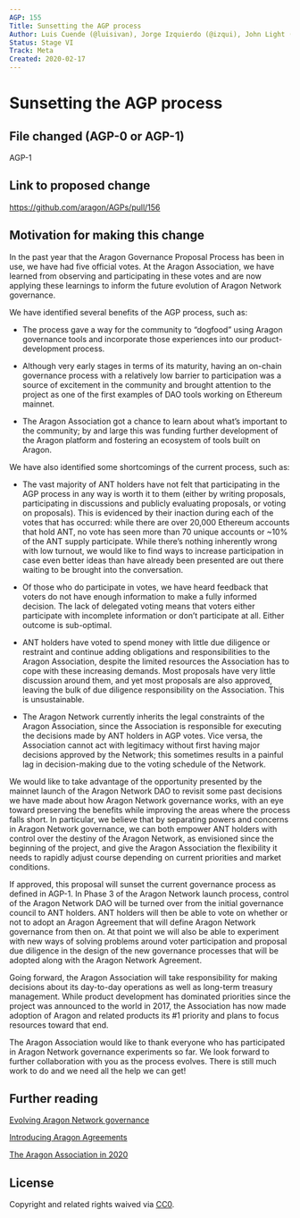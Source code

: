 ```yaml
---
AGP: 155
Title: Sunsetting the AGP process
Author: Luis Cuende (@luisivan), Jorge Izquierdo (@izqui), John Light (@john-light)  
Status: Stage VI
Track: Meta
Created: 2020-02-17
---
```


# Sunsetting the AGP process

## File changed (AGP-0 or AGP-1)

AGP-1

## Link to proposed change

https://github.com/aragon/AGPs/pull/156

## Motivation for making this change

In the past year that the Aragon Governance Proposal Process has been in use, we have had five official votes. At the Aragon Association, we have learned from observing and participating in these votes and are now applying these learnings to inform the future evolution of Aragon Network governance. 

We have identified several benefits of the AGP process, such as:

- The process gave a way for the community to “dogfood” using Aragon governance tools and incorporate those experiences into our product-development process.

- Although very early stages in terms of its maturity, having an on-chain governance process with a relatively low barrier to participation was a source of excitement in the community and brought attention to the project as one of the first examples of DAO tools working on Ethereum mainnet.

- The Aragon Association got a chance to learn about what’s important to the community; by and large this was funding further development of the Aragon platform and fostering an ecosystem of tools built on Aragon.

We have also identified some shortcomings of the current process, such as:

- The vast majority of ANT holders have not felt that participating in the AGP process in any way is worth it to them (either by writing proposals, participating in discussions and publicly evaluating proposals, or voting on proposals). This is evidenced by their inaction during each of the votes that has occurred: while there are over 20,000 Ethereum accounts that hold ANT, no vote has seen more than 70 unique accounts or ~10% of the ANT supply participate. While there’s nothing inherently wrong with low turnout, we would like to find ways to increase participation in case even better ideas than have already been presented are out there waiting to be brought into the conversation.

- Of those who do participate in votes, we have heard feedback that voters do not have enough information to make a fully informed decision. The lack of delegated voting means that voters either participate with incomplete information or don’t participate at all. Either outcome is sub-optimal.

- ANT holders have voted to spend money with little due diligence or restraint and continue adding obligations and responsibilities to the Aragon Association, despite the limited resources the Association has to cope with these increasing demands. Most proposals have very little discussion around them, and yet most proposals are also approved, leaving the bulk of due diligence responsibility on the Association. This is unsustainable.

- The Aragon Network currently inherits the legal constraints of the Aragon Association, since the Association is responsible for executing the decisions made by ANT holders in AGP votes. Vice versa, the Association cannot act with legitimacy without first having major decisions approved by the Network; this sometimes results in a painful lag in decision-making due to the voting schedule of the Network.

We would like to take advantage of the opportunity presented by the mainnet launch of the Aragon Network DAO to revisit some past decisions we have made about how Aragon Network governance works, with an eye toward preserving the benefits while improving the areas where the process falls short. In particular, we believe that by separating powers and concerns in Aragon Network governance, we can both empower ANT holders with control over the destiny of the Aragon Network, as envisioned since the beginning of the project, and give the Aragon Association the flexibility it needs to rapidly adjust course depending on current priorities and market conditions.

If approved, this proposal will sunset the current governance process as defined in AGP-1. In Phase 3 of the Aragon Network launch process, control of the Aragon Network DAO will be turned over from the initial governance council to ANT holders. ANT holders will then be able to vote on whether or not to adopt an Aragon Agreement that will define Aragon Network governance from then on. At that point we will also be able to experiment with new ways of solving problems around voter participation and proposal due diligence in the design of the new governance processes that will be adopted along with the Aragon Network Agreement.

Going forward, the Aragon Association will take responsibility for making decisions about its day-to-day operations as well as long-term treasury management. While product development has dominated priorities since the project was announced to the world in 2017, the Association has now made adoption of Aragon and related products its #1 priority and plans to focus resources toward that end.

The Aragon Association would like to thank everyone who has participated in Aragon Network governance experiments so far. We look forward to further collaboration with you as the process evolves. There is still much work to do and we need all the help we can get!

## Further reading

[Evolving Aragon Network governance](TBD)

[Introducing Aragon Agreements](https://blog.aragon.one/aragon-agreements/)

[The Aragon Association in 2020](https://blog.aragon.org/association-2020/)

## License
Copyright and related rights waived via [CC0](https://creativecommons.org/publicdomain/zero/1.0/).
